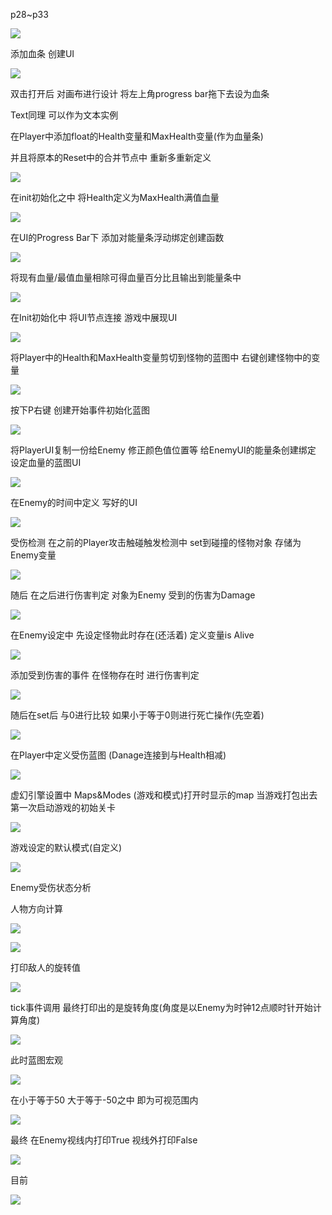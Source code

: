 p28~p33

![](../../assets/2021-12-04-22-49-17.png)

添加血条 创建UI

![](../../assets/2021-12-04-21-13-11.png)

双击打开后 对画布进行设计 将左上角progress bar拖下去设为血条

Text同理 可以作为文本实例

在Player中添加float的Health变量和MaxHealth变量(作为血量条)

并且将原本的Reset中的合并节点中 重新多重新定义

![](../../assets/2021-12-04-21-17-24.png)

在init初始化之中 将Health定义为MaxHealth满值血量

![](../../assets/2021-12-04-21-18-57.png)

在UI的Progress Bar下 添加对能量条浮动绑定创建函数

![](../../assets/2021-12-04-21-20-36.png)

将现有血量/最值血量相除可得血量百分比且输出到能量条中

![](../../assets/2021-12-04-21-21-31.png)

在Init初始化中 将UI节点连接 游戏中展现UI

![](../../assets/2021-12-04-21-23-16.png)

将Player中的Health和MaxHealth变量剪切到怪物的蓝图中 右键创建怪物中的变量

![](../../assets/2021-12-04-21-24-36.png)

按下P右键 创建开始事件初始化蓝图

![](../../assets/2021-12-04-21-26-40.png)

将PlayerUI复制一份给Enemy 修正颜色值位置等 给EnemyUI的能量条创建绑定 设定血量的蓝图UI

![](../../assets/2021-12-04-21-30-16.png)

在Enemy的时间中定义 写好的UI

![](../../assets/2021-12-04-21-31-29.png)

受伤检测 在之前的Player攻击触碰触发检测中 set到碰撞的怪物对象 存储为Enemy变量

![](../../assets/2021-12-04-21-33-19.png)

随后 在之后进行伤害判定 对象为Enemy 受到的伤害为Damage

![](../../assets/2021-12-04-21-34-34.png)

在Enemy设定中 先设定怪物此时存在(还活着) 定义变量is Alive

![](../../assets/2021-12-04-21-35-53.png)

添加受到伤害的事件 在怪物存在时 进行伤害判定

![](../../assets/2021-12-04-21-36-56.png)

随后在set后 与0进行比较 如果小于等于0则进行死亡操作(先空着)

![](../../assets/2021-12-04-21-37-52.png)

在Player中定义受伤蓝图 (Danage连接到与Health相减)

![](../../assets/2021-12-04-21-38-49.png)

虚幻引擎设置中 Maps&Modes (游戏和模式)打开时显示的map 当游戏打包出去第一次启动游戏的初始关卡

![](../../assets/2021-12-04-21-45-01.png)

游戏设定的默认模式(自定义)

![](../../assets/2021-12-04-21-46-00.png)

Enemy受伤状态分析

人物方向计算 

![](../../assets/2021-12-04-22-20-12.png)

![](../../assets/2021-12-04-22-22-15.png)

打印敌人的旋转值

![](../../assets/2021-12-04-22-25-16.png)

tick事件调用 最终打印出的是旋转角度(角度是以Enemy为时钟12点顺时针开始计算角度)

![](../../assets/2021-12-04-22-27-15.png)

此时蓝图宏观

![](../../assets/2021-12-04-22-33-01.png)

在小于等于50 大于等于-50之中 即为可视范围内

![](../../assets/2021-12-04-22-42-26.png)

最终 在Enemy视线内打印True 视线外打印False

![](../../assets/2021-12-04-22-43-15.png)

目前

![](../../assets/2021-12-04-22-47-58.png)

